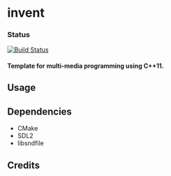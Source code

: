invent
======

### Status
[![Build Status](https://travis-ci.org/ronj/invent.svg?branch=master)](https://travis-ci.org/ronj/invent.svg?branch=master)

#### Template for multi-media programming using C++11. ####

## Usage ##

## Dependencies ##
* CMake
* SDL2
* libsndfile

## Credits ##
